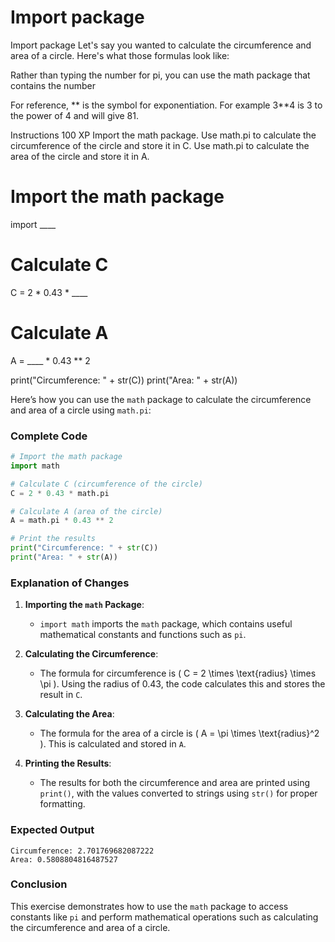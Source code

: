 # Import package

Import package
Let's say you wanted to calculate the circumference and area of a circle. Here's what those formulas look like:


Rather than typing the number for pi, you can use the math package that contains the number

For reference, ** is the symbol for exponentiation. For example 3**4 is 3 to the power of 4 and will give 81.

Instructions
100 XP
Import the math package.
Use math.pi to calculate the circumference of the circle and store it in C.
Use math.pi to calculate the area of the circle and store it in A.

# Import the math package
import ____

# Calculate C
C = 2 * 0.43 * ____

# Calculate A
A = ____ * 0.43 ** 2

print("Circumference: " + str(C))
print("Area: " + str(A))

Here’s how you can use the `math` package to calculate the circumference and area of a circle using `math.pi`:

### Complete Code

```python
# Import the math package
import math

# Calculate C (circumference of the circle)
C = 2 * 0.43 * math.pi

# Calculate A (area of the circle)
A = math.pi * 0.43 ** 2

# Print the results
print("Circumference: " + str(C))
print("Area: " + str(A))
```

### Explanation of Changes

1. **Importing the `math` Package**:
   - `import math` imports the `math` package, which contains useful mathematical constants and functions such as `pi`.

2. **Calculating the Circumference**:
   - The formula for circumference is \( C = 2 \times \text{radius} \times \pi \). Using the radius of 0.43, the code calculates this and stores the result in `C`.

3. **Calculating the Area**:
   - The formula for the area of a circle is \( A = \pi \times \text{radius}^2 \). This is calculated and stored in `A`.

4. **Printing the Results**:
   - The results for both the circumference and area are printed using `print()`, with the values converted to strings using `str()` for proper formatting.

### Expected Output

```plaintext
Circumference: 2.701769682087222
Area: 0.5808804816487527
```

### Conclusion

This exercise demonstrates how to use the `math` package to access constants like `pi` and perform mathematical operations such as calculating the circumference and area of a circle.